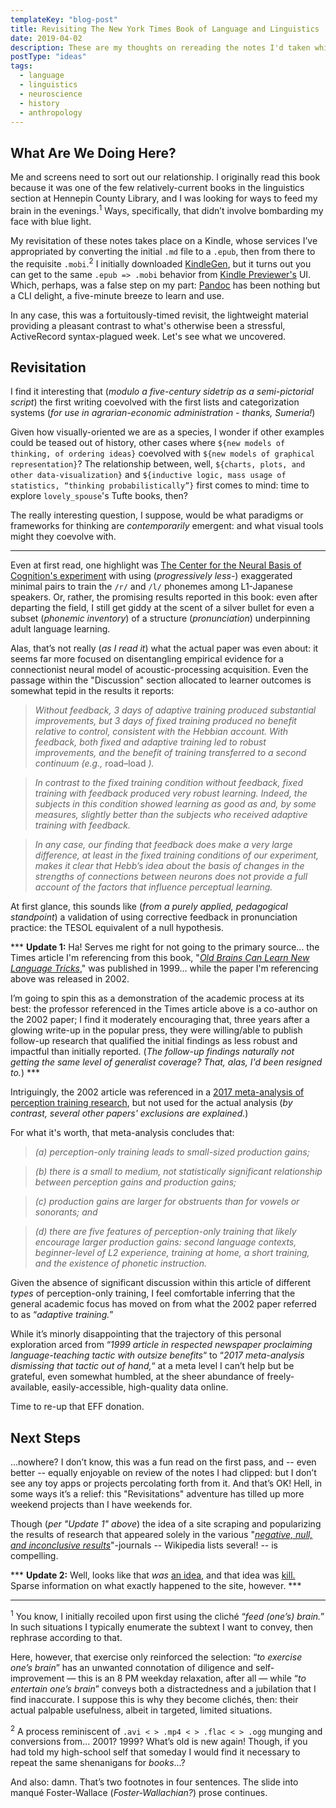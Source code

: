 ```yaml
---
templateKey: "blog-post"
title: Revisiting The New York Times Book of Language and Linguistics  
date: 2019-04-02
description: These are my thoughts on rereading the notes I'd taken while reading (purely for fun) The NYT Book of Language and Linguistics.
postType: "ideas"
tags:
  - language
  - linguistics
  - neuroscience
  - history
  - anthropology
---
```


## What Are We Doing Here?

Me and screens need to sort out our relationship. I originally read this book because it was one of the few relatively-current books in the linguistics section at Hennepin County Library, and I was looking for ways to feed my brain in the evenings.<sup>1</sup> Ways, specifically, that didn’t involve bombarding my face with blue light.

My revisitation of these notes takes place on a Kindle, whose services I’ve appropriated by converting the initial `.md` file to a `.epub`, then from there to the requisite `.mobi`.<sup>2</sup>  I initially downloaded [KindleGen](https://www.amazon.com/gp/feature.html?docId=1000765211), but it turns out you can get to the same `.epub => .mobi` behavior from [Kindle Previewer's]() UI. Which, perhaps, was a false step on my part: [Pandoc](https://pandoc.org/getting-started.html) has been nothing but a CLI delight, a five-minute breeze to learn and use.

In any case, this was a fortuitously-timed revisit, the lightweight material providing a pleasant contrast to what's otherwise been a stressful, ActiveRecord syntax-plagued week. Let's see what we uncovered.

## Revisitation

I find it interesting that (_modulo a five-century sidetrip as a semi-pictorial script_) the first writing coevolved with the first lists and categorization systems (_for use in agrarian-economic administration - thanks, Sumeria!_)

Given how visually-oriented we are as a species, I wonder if other examples could be teased out of history, other cases where `${new models of thinking, of ordering ideas}` coevolved with `${new models of graphical representation}`? The relationship between, well, `${charts, plots, and other data-visualization}` and `${inductive logic, mass usage of statistics, “thinking probabilistically”}` first comes to mind: time to explore `lovely_spouse`'s Tufte books, then?

The really interesting question, I suppose, would be what paradigms or frameworks for thinking are _contemporarily_ emergent: and what visual tools might they coevolve with.

---

Even at first read, one highlight was [The Center for the Neural Basis of Cognition's experiment](https://link.springer.com/article/10.3758/CABN.2.2.89) with using (_progressively less-_) exaggerated minimal pairs to train the `/r/` and `/l/` phonemes among L1-Japanese speakers. Or, rather, the promising results reported in this book: even after departing the field, I still get giddy at the scent of a silver bullet for even a subset (_phonemic inventory_) of a structure (_pronunciation_) underpinning adult language learning.

Alas, that’s not really (_as I read it_) what the actual paper was even about: it seems far more focused on disentangling empirical evidence for a connectionist neural model of acoustic-processing acquisition. Even the passage within the "Discussion" section allocated to learner outcomes is somewhat tepid in the results it reports:

> _Without feedback, 3 days of adaptive training produced substantial improvements, but 3 days of fixed training produced no benefit relative to control, consistent with the Hebbian account. With feedback, both fixed and adaptive training led to robust improvements, and the benefit of training transferred to a second continuum (e.g.,_ road–load _)._

> _In contrast to the fixed training condition without feedback, fixed training with feedback produced very robust learning. Indeed, the subjects in this condition showed learning as good as and, by some measures, slightly better than the subjects who received adaptive training with feedback._

> _In any case, our finding that feedback does make a very large difference, at least in the fixed training conditions of our experiment, makes it clear that Hebb’s idea about the basis of changes in the strengths of connections between neurons does not provide a full account of the factors that influence perceptual learning._

At first glance, this sounds like (_from a purely applied, pedagogical standpoint_) a validation of using corrective feedback in pronunciation practice: the TESOL equivalent of a null hypothesis.

\*\*\* **Update 1:** Ha! Serves me right for not going to the primary source... the Times article I'm referencing from this book, "[_Old Brains Can Learn New Language Tricks_](https://www.nytimes.com/1999/04/20/science/old-brains-can-learn-new-language-tricks.html)," was published in 1999... while the paper I'm referencing above was released in 2002. 

I’m going to spin this as a demonstration of the academic process at its best: the professor referenced in the Times article above is a co-author on the 2002 paper; I find it moderately encouraging that, three years after a glowing write-up in the popular press, they were willing/able to publish follow-up research that qualified the initial findings as less robust and impactful than initially reported. (_The follow-up findings naturally not getting the same level of generalist coverage? That, alas, I'd been resigned to._) \*\*\* 

Intriguingly, the 2002 article was referenced in a [2017 meta-analysis of perception training research](https://doi.org/10.1017/S0142716417000418), but not used for the actual analysis (_by contrast, several other papers' exclusions are explained._) 

For what it's worth, that meta-analysis concludes that: 

> _(a) perception-only training leads to small-sized production gains;_

> _(b) there is a small to medium, not statistically significant relationship between perception gains and production gains;_

> _(c) production gains are larger for obstruents than for vowels or sonorants; and_

> _(d) there are five features of perception-only training that likely encourage larger production gains: second language contexts, beginner-level of L2 experience, training at home, a short training, and the existence of phonetic instruction._

Given the absence of significant discussion within this article of different _types_ of perception-only training, I feel comfortable inferring that the general academic focus has moved on from what the 2002 paper referred to as “_adaptive training._”

While it’s minorly disappointing that the trajectory of this personal exploration arced from “_1999 article in respected newspaper proclaiming language-teaching tactic with outsize benefits_“ to “_2017 meta-analysis dismissing that tactic out of hand,_“ at a meta level I can’t help but be grateful, even somewhat humbled, at the sheer abundance of freely-available, easily-accessible, high-quality data online.

Time to re-up that EFF donation.

## Next Steps

...nowhere? I don’t know, this was a fun read on the first pass, and -- even better -- equally enjoyable on review of the notes I had clipped: but I don’t see any toy apps or projects percolating forth from it. And that’s OK! Hell, in some ways it’s a relief: this "Revisitations" adventure has tilled up more weekend projects than I have weekends for. 

Though (_per "Update 1" above_) the idea of a site scraping and popularizing the results of research that appeared solely in the various "[_negative, null, and inconclusive results_](https://collections.plos.org/missing-pieces)"-journals -- Wikipedia lists several! -- is compelling.


\*\*\* **Update 2:** Well, looks like that _was_ [an idea](https://en.wikipedia.org/wiki/Null_Hypothesis:_The_Journal_of_Unlikely_Science), and that idea was [kill.](https://farm7.staticflickr.com/6133/6015067182_c0a6fd0e8f_b.jpg) Sparse information on what exactly happened to the site, however. \*\*\* 

---
<sup>1</sup> You know, I initially recoiled upon first using the cliché “_feed (one’s) brain._” In such situations I typically enumerate the subtext I want to convey, then rephrase according to that. 

Here, however, that exercise only reinforced the selection: “_to exercise one’s brain_” has an unwanted connotation of diligence and self-improvement — this is an 8 PM weekday relaxation, after all — while “_to entertain one’s brain_” conveys both a distractedness and a jubilation that I find inaccurate. I suppose this is why they become clichés, then: their actual palpable usefulness, albeit in targeted, limited situations.

<sup>2</sup> A process reminiscent of `.avi < > .mp4 < > .flac < > .ogg` munging and conversions from... 2001? 1999? What’s old is new again! Though, if you had told my high-school self that someday I would find it necessary to repeat the same shenanigans for _books_...? 

And also: damn. That’s  two footnotes in four sentences. The slide into manqué Foster-Wallace (_Foster-Wallachian?_) prose continues.